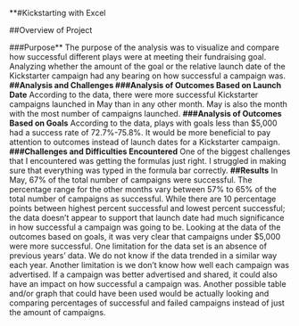 **#Kickstarting with Excel

##Overview of Project

###Purpose**
The purpose of the analysis was to visualize and compare how successful different plays were at meeting their fundraising goal. Analyzing whether the amount of the goal or the relative launch date of the Kickstarter campaign had any bearing on how successful a campaign was.
**##Analysis and Challenges
###Analysis of Outcomes Based on Launch Date**
According to the data, there were more successful Kickstarter campaigns launched in May than in any other month. May is also the month with the most number of campaigns launched. 
**###Analysis of Outcomes Based on Goals**
According to the data, plays with goals less than $5,000 had a success rate of 72.7%-75.8%. It would be more beneficial to pay attention to outcomes instead of launch dates for a Kickstarter campaign.
**###Challenges and Difficulties Encountered**
One of the biggest challenges that I encountered was getting the formulas just right. I struggled in making sure that everything was typed in the formula bar correctly. 
**##Results**
In May, 67% of the total number of campaigns were successful. The percentage range for the other months vary between 57% to 65% of the total number of campaigns as successful. While there are 10 percentage points between highest percent successful and lowest percent successful; the data doesn’t appear to support that launch date had much significance in how successful a campaign was going to be.
Looking at the data of the outcomes based on goals, it was very clear that campaigns under $5,000 were more successful. 
One limitation for the data set is an absence of previous years’ data. We do not know if the data trended in a similar way each year. Another limitation is we don’t know how well each campaign was advertised. If a campaign was better advertised and shared, it could also have an impact on how successful a campaign was.
Another possible table and/or graph that could have been used would be actually looking and comparing percentages of successful and failed campaigns instead of just the amount of campaigns.
